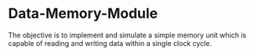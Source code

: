 # Data-Memory-Module
The objective is to implement and simulate a simple memory unit which is capable of reading and writing data within a single clock cycle.
